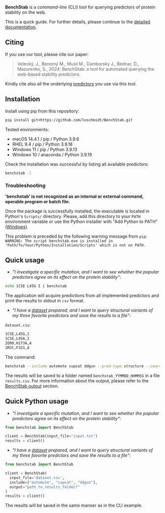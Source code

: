 **BenchStab** is a *command-line* (CLI) tool for querying predictors of protein stability on the web.

This is a quick guide. For further details, please continue to the [detailed documentation](https://loschmidt.chemi.muni.cz/benchstab/details.html).

## Citing

If you use our tool, please cite our paper:

> Velecký, J., Berezný M., Musil M., Damborsky J., Bednar, D., Mazurenko, S., 2024: BenchStab: a tool for automated querying the web-based stability predictors.

Kindly cite also all the underlying [predictors](https://loschmidt.chemi.muni.cz/benchstab/predictors.html) you use via this tool.

## Installation

Install using pip from this repository:

```bash
pip install git+https://github.com/loschmidt/BenchStab.git
```

Tested environments:

- macOS 14.4.1 / pip / Python 3.9.6
- RHEL 9.4 / pip / Python 3.9.18
- Windows 11 / pip / Python 3.9.13
- Windows 10 / anaconda / Python 3.9.19

Check the installation was successful by listing all available predictors:

```bash
benchstab -l
```

### Troubleshooting

<strong> 'benchstab' is not recognized as an internal or external command, operable program or batch file. </strong>

Once the package is successfully installed, the executable is located in Python's `Scripts/` directory. Please, add this directory to your `PATH` environment variable or use the Python installer with "Add Python to PATH" ([Windows](https://docs.python.org/3/using/windows.html#finding-the-python-executable)).

This problem is preceded by the following warning message from `pip`:\
`WARNING: The script benchstab.exe is installed in 'Path/To/Your/Python/Installation/Scripts' which is not on PATH.`

## Quick usage

- *"I investigate a specific mutation, and I want to see whether the popular predictors agree on its effect on the protein stability"*:

```bash
echo 1CSE L45G I | benchstab
```
The application will acquire predictions from all implemented predictors and print the results to stdout in `csv` format.

- *"I have a [dataset](https://loschmidt.chemi.muni.cz/benchstab/details.html#mutation-file) prepared, and I want to query structural variants of my three favorite predictors and save the results to a file"*:

`dataset.csv`:

```bash
1CSE,L45G,I
1CSE,L45A,I
2Q98,H173A,A
1MJC,F31S,A
```

The command:
```bash
benchstab --include automute cupsat ddgun --pred-type structure --source dataset.csv --output path_to_results_folder/
```
The results will be saved to a folder named `benchstab_YYMMDD_HHMMSS` in a file `results.csv`. For more information about the output, please refer to the [BenchStab output](https://loschmidt.chemi.muni.cz/benchstab/details.html#output) section.

## Quick Python usage

- *"I investigate a specific mutation, and I want to see whether the popular predictors agree on its effect on the protein stability"*:

```python
from benchstab import BenchStab

client = BenchStab(input_file="input.txt")
results = client()
```

- *"I have a [dataset](https://loschmidt.chemi.muni.cz/benchstab/details.html#mutation-file) prepared, and I want to query structural variants of my three favorite predictors and save the results to a file"*:

```python
from benchstab import BenchStab

client = BenchStab(
  input_file='dataset.csv',
  include=["automute", "cupsat", "ddgun"],
  output="path_to_results_folder/"
)
results = client()
```

The results will be saved in the same manner as in the CLI example.
